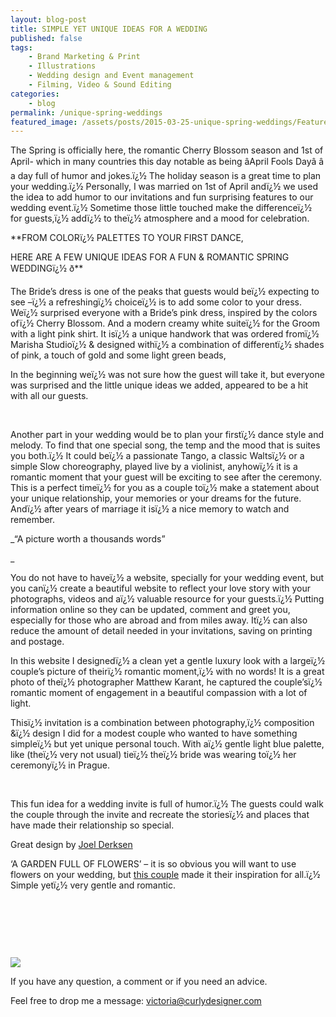 ```yaml
---
layout: blog-post
title: SIMPLE YET UNIQUE IDEAS FOR A WEDDING
published: false
tags:
    - Brand Marketing & Print  
    - Illustrations
    - Wedding design and Event management
    - Filming, Video & Sound Editing
categories:
    - blog
permalink: /unique-spring-weddings
featured_image: /assets/posts/2015-03-25-unique-spring-weddings/FeatureImages_UniqWedding.jpg
---
```

The Spring is officially here, the romantic Cherry Blossom season and 1st of April- which in many countries this day notable as being âApril Fools Dayâ â a day full of humor and jokes.ï¿½ The holiday season is a great time to plan your wedding.ï¿½ Personally, I was married on 1st of April andï¿½ we used the idea to add humor to our invitations and fun surprising features to our wedding event.ï¿½ Sometime those little touched make the differenceï¿½ for guests,ï¿½ addï¿½ to theï¿½ atmosphere and a mood for celebration.

**FROM COLORï¿½ PALETTES TO YOUR FIRST DANCE,
  
HERE ARE A FEW UNIQUE IDEAS FOR A FUN & ROMANTIC SPRING WEDDINGï¿½ ð**





The Bride&#8217;s dress is one of the peaks that guests would beï¿½ expecting to see &#8211;ï¿½ a refreshingï¿½ choiceï¿½ is to add some color to your dress. Weï¿½ surprised everyone with a Bride&#8217;s pink dress, inspired by the colors ofï¿½ Cherry Blossom. And a modern creamy white suiteï¿½ for the Groom with a light pink shirt. It isï¿½ a unique handwork that was ordered fromï¿½ Marisha Studioï¿½ & designed withï¿½ a combination of differentï¿½ shades of pink, a touch of gold and some light green beads,

In the beginning weï¿½ was not sure how the guest will take it, but everyone was surprised and the little unique ideas we added, appeared to be a hit with all our guests.
  
 

&nbsp;



Another part in your wedding would be to plan your firstï¿½ dance style and melody. To find that one special song, the temp and the mood that is suites you both.ï¿½ It could beï¿½ a passionate Tango, a classic Waltsï¿½ or a simple Slow choreography, played live by a violinist, anyhowï¿½ it is a romantic moment that your guest will be exciting to see after the ceremony. This is a perfect timeï¿½ for you as a couple toï¿½ make a statement about your unique relationship, your memories or your dreams for the future. Andï¿½ after years of marriage it isï¿½ a nice memory to watch and remember.



_&#8220;A picture worth a thousands words&#8221;
  
_ 
  
You do not have to haveï¿½ a website, specially for your wedding event, but you canï¿½ create a beautiful website to reflect your love story with your photographs, videos and aï¿½ valuable resource for your guests.ï¿½ Putting information online so they can be updated, comment and greet you, especially for those who are abroad and from miles away. Itï¿½ can also reduce the amount of detail needed in your invitations, saving on printing and postage.

In this website I designedï¿½ a clean yet a gentle luxury look with a largeï¿½ couple&#8217;s picture of theirï¿½ romantic moment,ï¿½ with no words! It is a great photo of theï¿½ photographer Matthew Karant, he captured the couple&#8217;sï¿½ romantic moment of engagement in a beautiful compassion with a lot of light.



Thisï¿½ invitation is a combination between photography,ï¿½ composition &ï¿½ design I did for a modest couple who wanted to have something simpleï¿½ but yet unique personal touch. With aï¿½ gentle light blue palette, like (theï¿½ very not usual) tieï¿½ theï¿½ bride was wearing toï¿½ her ceremonyï¿½ in Prague.

[][1]

&nbsp;

This fun idea for a wedding invite is full of humor.ï¿½ The guests could walk the couple through the invite and recreate the storiesï¿½ and places that have made their relationship so special.
  
Great design by [Joel Derksen][2]





&#8216;A GARDEN FULL OF FLOWERS&#8217; &#8211; it is so obvious you will want to use flowers on your wedding, but [this couple][3] made it their inspiration for all.ï¿½ Simple yetï¿½ very gentle and romantic.





&nbsp;





&nbsp;

&nbsp;


[![](/assets/posts/2013-05-06-invitations-stationary-design/From-The-evnt.jpg)](#)


If you have any question, a comment or if you need an advice.
  
Feel free to drop me a message: victoria@curlydesigner.com

 [1]: https://www.facebook.com/media/set/?set=a.736974703084372.1073741828.496413063807205&type=3
 [2]: https://www.behance.net/gallery/9921055/Wedding-Invites-Alex-Alicia
 [3]: http://southernweddings.com/2014/11/13/southern-weddings-v7-full-bloom/